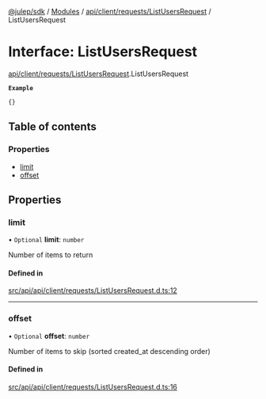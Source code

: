 [@julep/sdk](../README.md) / [Modules](../modules.md) / [api/client/requests/ListUsersRequest](../modules/api_client_requests_ListUsersRequest.md) / ListUsersRequest

# Interface: ListUsersRequest

[api/client/requests/ListUsersRequest](../modules/api_client_requests_ListUsersRequest.md).ListUsersRequest

**`Example`**

```ts
{}
```

## Table of contents

### Properties

- [limit](api_client_requests_ListUsersRequest.ListUsersRequest.md#limit)
- [offset](api_client_requests_ListUsersRequest.ListUsersRequest.md#offset)

## Properties

### limit

• `Optional` **limit**: `number`

Number of items to return

#### Defined in

[src/api/api/client/requests/ListUsersRequest.d.ts:12](https://github.com/julep-ai/samantha-monorepo/blob/9aefd53/sdks/js/src/api/api/client/requests/ListUsersRequest.d.ts#L12)

___

### offset

• `Optional` **offset**: `number`

Number of items to skip (sorted created_at descending order)

#### Defined in

[src/api/api/client/requests/ListUsersRequest.d.ts:16](https://github.com/julep-ai/samantha-monorepo/blob/9aefd53/sdks/js/src/api/api/client/requests/ListUsersRequest.d.ts#L16)
